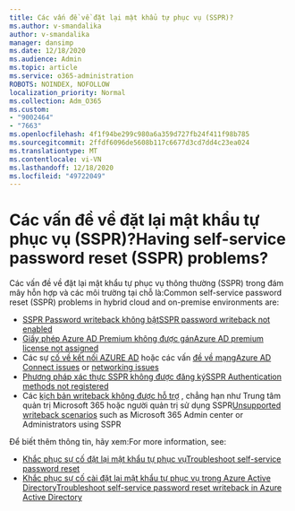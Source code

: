 ```yaml
---
title: Các vấn đề về đặt lại mật khẩu tự phục vụ (SSPR)?
ms.author: v-smandalika
author: v-smandalika
manager: dansimp
ms.date: 12/18/2020
ms.audience: Admin
ms.topic: article
ms.service: o365-administration
ROBOTS: NOINDEX, NOFOLLOW
localization_priority: Normal
ms.collection: Adm_O365
ms.custom:
- "9002464"
- "7663"
ms.openlocfilehash: 4f1f94be299c980a6a359d727fb24f411f98b785
ms.sourcegitcommit: 2ffdf6096de5608b117c6677d3cd7dd4c23ea024
ms.translationtype: MT
ms.contentlocale: vi-VN
ms.lasthandoff: 12/18/2020
ms.locfileid: "49722049"
---
```

# <a name="having-self-service-password-reset-sspr-problems"></a><span data-ttu-id="f6484-102">Các vấn đề về đặt lại mật khẩu tự phục vụ (SSPR)?</span><span class="sxs-lookup"><span data-stu-id="f6484-102">Having self-service password reset (SSPR) problems?</span></span>

<span data-ttu-id="f6484-103">Các vấn đề về đặt lại mật khẩu tự phục vụ thông thường (SSPR) trong đám mây hỗn hợp và các môi trường tại chỗ là:</span><span class="sxs-lookup"><span data-stu-id="f6484-103">Common self-service password reset (SSPR) problems in hybrid cloud and on-premise environments are:</span></span>

- [<span data-ttu-id="f6484-104">SSPR Password writeback không bật</span><span class="sxs-lookup"><span data-stu-id="f6484-104">SSPR password writeback not enabled</span></span>](https://docs.microsoft.com/azure/active-directory/authentication/tutorial-enable-sspr-writeback)
- [<span data-ttu-id="f6484-105">Giấy phép Azure AD Premium không được gán</span><span class="sxs-lookup"><span data-stu-id="f6484-105">Azure AD premium license not assigned</span></span>](https://docs.microsoft.com/azure/active-directory/authentication/concept-sspr-licensing)
- <span data-ttu-id="f6484-106">Các sự [cố về kết nối AZURE AD](https://docs.microsoft.com/azure/active-directory/hybrid/tshoot-connect-sync-errors) hoặc các vấn [đề về mạng](https://docs.microsoft.com/azure/active-directory/hybrid/tshoot-connect-connectivity)</span><span class="sxs-lookup"><span data-stu-id="f6484-106">[Azure AD Connect issues](https://docs.microsoft.com/azure/active-directory/hybrid/tshoot-connect-sync-errors) or [networking issues](https://docs.microsoft.com/azure/active-directory/hybrid/tshoot-connect-connectivity)</span></span>
- [<span data-ttu-id="f6484-107">Phương pháp xác thực SSPR không được đăng ký</span><span class="sxs-lookup"><span data-stu-id="f6484-107">SSPR Authentication methods not registered</span></span>](https://mysignins.microsoft.com/security-info)
- <span data-ttu-id="f6484-108">Các [kịch bản writeback không được hỗ trợ](https://docs.microsoft.com/azure/active-directory/authentication/concept-sspr-writeback#unsupported-writeback-operations) , chẳng hạn như Trung tâm quản trị Microsoft 365 hoặc người quản trị sử dụng SSPR</span><span class="sxs-lookup"><span data-stu-id="f6484-108">[Unsupported writeback scenarios](https://docs.microsoft.com/azure/active-directory/authentication/concept-sspr-writeback#unsupported-writeback-operations) such as Microsoft 365 Admin center or Administrators using SSPR</span></span>


<span data-ttu-id="f6484-109">Để biết thêm thông tin, hãy xem:</span><span class="sxs-lookup"><span data-stu-id="f6484-109">For more information, see:</span></span>

- [<span data-ttu-id="f6484-110">Khắc phục sự cố đặt lại mật khẩu tự phục vụ</span><span class="sxs-lookup"><span data-stu-id="f6484-110">Troubleshoot self-service password reset</span></span>](https://docs.microsoft.com/azure/active-directory/authentication/troubleshoot-sspr)
- [<span data-ttu-id="f6484-111">Khắc phục sự cố cài đặt lại mật khẩu tự phục vụ trong Azure Active Directory</span><span class="sxs-lookup"><span data-stu-id="f6484-111">Troubleshoot self-service password reset writeback in Azure Active Directory</span></span>](https://docs.microsoft.com/azure/active-directory/authentication/troubleshoot-sspr-writeback)

